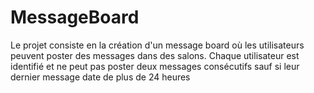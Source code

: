 # MessageBoard
Le projet consiste en la création d'un message board où les utilisateurs peuvent poster des messages dans des salons. Chaque utilisateur est identifié et ne peut pas poster deux messages consécutifs sauf si leur dernier message date de plus de 24 heures
